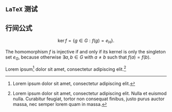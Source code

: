 ## `LaTeX` 测试

## 行间公式


$$
\operatorname{ker} f=\{g\in G:f(g)=e_{H}\}{\mbox{.}}
$$


The homomorphism $f$ is injective if and only if its kernel is only the 
singleton set $e_G$, because otherwise $\exists a,b\in G$ with $a\neq b$ such 
that $f(a)=f(b)$.

Lorem ipsum[^1] dolor sit amet, consectetur adipiscing elit.[^2]









[^1]: Lorem ipsum dolor sit amet, consectetur adipiscing elit.
[^2]:
    Lorem ipsum dolor sit amet, consectetur adipiscing elit. Nulla et euismod
    nulla. Curabitur feugiat, tortor non consequat finibus, justo purus auctor
    massa, nec semper lorem quam in massa.